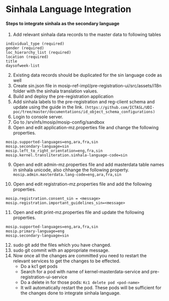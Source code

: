 # Sinhala Language Integration

#### Steps to integrate sinhala as the secondary language

1. Add relevant sinhala data records to the master data to following tables
``` 
individual_type (required)
gender (required)
loc_hierarchy_list (required)
location (required)
title
daysofweek-list
```
2. Existing data records should be duplicated for the sin language code as well
3. Create sin.json file in mosip-ref-impl/pre-registration-ui/src/assets/i18n folder with the sinhala translation values.
4. Build and deploy the pre-registration application
5.  Add sinhala labels to the pre-registration and reg-client schema and update using the guide in the link. ``` (https://github.com/ICTASL/UDI-poc/tree/master/documentations/id_object_schema_configurations) ```
6. Login to console server.
7. Go to /srv/nfs/mosip/mosip-config/sandbox
8. Open and edit application-mz.properties file and change the following properties.
``` 
mosip.supported-languages=eng,ara,fra,sin
mosip.secondary-language=sin
mosip.left_to_right_orientation=eng,fra,sin
mosip.kernel.transliteration.sinhala-language-code=sin
```
9. Open and edit admin-mz.properties file and add masterdata table names in sinhala unicode, also chhange the following property. ``` mosip.admin.masterdata.lang-code=eng,ara,fra,sin ```

10. Open and edit registration-mz.properties file and add the following properties.
``` 
mosip.registration.consent_sin = <message>
mosip.registration.important_guidelines_sin=<message>
```

11. Open and edit print-mz.properties file and update the following properties.
``` 
mosip.supported-languages=eng,ara,fra,sin
mosip.primary-language=eng
mosip.secondary-language=sin
```

12. sudo git add the files which you have changed.
13. sudo git commit with an appropriate message.
14. Now once all the changes are committed you need to restart the relevant services to get the changes to be effected.
    - Do a kc1 get pods
    - Search for a pod with name of kernel-masterdata-service and pre-registration-ui-service
    - Do a delete in for those pods: 
    ``` Kc1 delete pod <pod-name> ```
    - It will automatically restart the pod. These pods will be sufficient for the changes done to integrate sinhala language.
